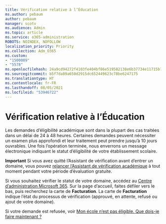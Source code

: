 ```yaml
---
title: Vérification relative à l’Éducation
ms.author: pebaum
author: pebaum
manager: scotv
ms.audience: Admin
ms.topic: article
ms.service: o365-administration
ROBOTS: NOINDEX, NOFOLLOW
localization_priority: Priority
ms.collection: Adm_O365
ms.custom:
- "1500009"
- "5578"
ms.openlocfilehash: 24a9cd94272f4103fe404bf86e519582138e6b37734e11715b72ebcd2de9d5cb
ms.sourcegitcommit: b5f7da89a650d2915dc652449623c78be6247175
ms.translationtype: HT
ms.contentlocale: fr-FR
ms.lasthandoff: 08/05/2021
ms.locfileid: "53946722"
---
```

# <a name="edu-verification"></a>Vérification relative à l’Éducation

Les demandes d’éligibilité académique sont dans la plupart des cas traitées dans un délai de 24 à 48 heures. Certaines demandes peuvent nécessiter un examen plus approfondi et leur traitement peut prendre jusqu’à 10 jours ouvrables. Une fois l’opération terminée, nous enverrons un message électronique indiquant le statut d’éligibilité de votre établissement scolaire.

**Important** Si vous avez quitté l’Assistant de vérification avant d’entrer un domaine, vous pouvez [relancer l’Assistant de vérification académique](https://go.microsoft.com/fwlink/p/?linkid=2135255) à tout moment pendant votre période d’évaluation gratuite.

Si vous souhaitez vérifier le statut de votre domaine, accédez au [Centre d’administration Microsoft 365](https://go.microsoft.com/fwlink/p/?linkid=2024339). Sur la page d’accueil, faites défiler vers le bas, puis recherchez la carte de **Facturation**. La carte de **Facturation** indique l’état du processus de vérification (approuvé, en attente, refusé ou ajout de votre domaine).

Si votre demande est refusée, voir [Mon école n’est pas éligible. Que dois-je faire maintenant ?](https://docs.microsoft.com/microsoft-365/commerce/subscriptions/verify-academic-eligibility#my-school-isnt-eligible-what-do-i-do-now)